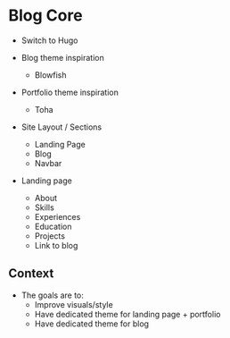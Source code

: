 # Blog Core

- Switch to Hugo
- Blog theme inspiration
    - Blowfish
- Portfolio theme inspiration
    - Toha

- Site Layout / Sections
    - Landing Page
    - Blog
    - Navbar

- Landing page
    - About
    - Skills
    - Experiences
    - Education
    - Projects
    - Link to blog


## Context

- The goals are to:
    - Improve visuals/style
    - Have dedicated theme for landing page + portfolio
    - Have dedicated theme for blog
